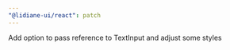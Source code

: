 ```yaml
---
"@lidiane-ui/react": patch
---
```


Add option to pass reference to TextInput and adjust some styles
